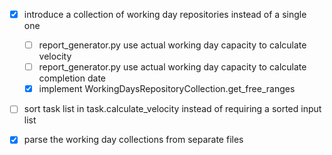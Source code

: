 - [x] introduce a collection of working day repositories instead of a single one
  - [ ] report_generator.py use actual working day capacity to calculate velocity
  - [ ] report_generator.py use actual working day capacity to calculate completion date
  - [x] implement WorkingDaysRepositoryCollection.get_free_ranges

- [ ] sort task list in task.calculate_velocity instead of requiring a sorted input list

- [x] parse the working day collections from separate files